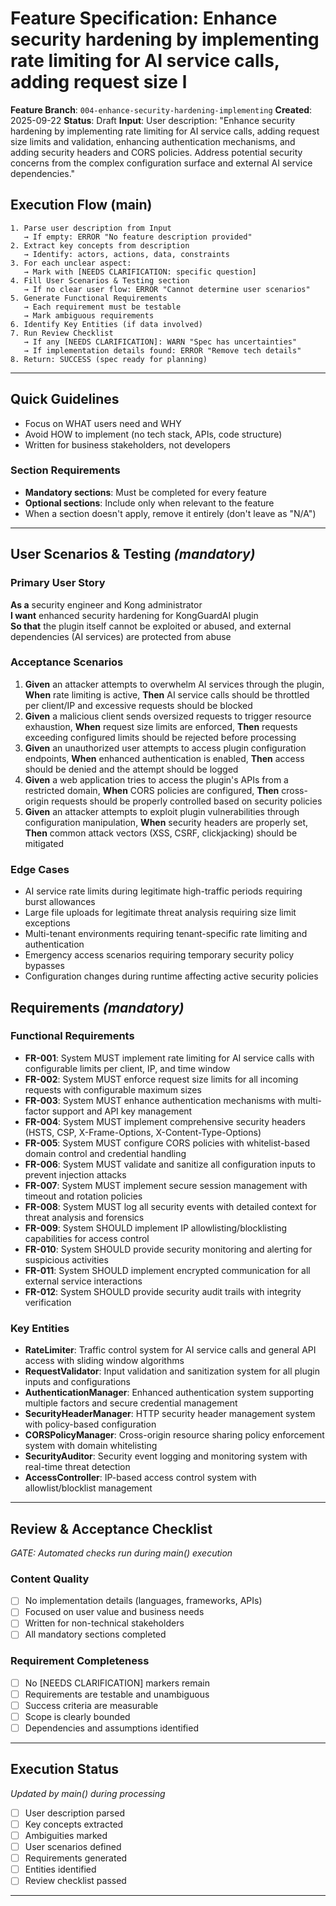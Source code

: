 # Feature Specification: Enhance security hardening by implementing rate limiting for AI service calls, adding request size l

**Feature Branch**: `004-enhance-security-hardening-implementing`
**Created**: 2025-09-22
**Status**: Draft
**Input**: User description: "Enhance security hardening by implementing rate limiting for AI service calls, adding request size limits and validation, enhancing authentication mechanisms, and adding security headers and CORS policies. Address potential security concerns from the complex configuration surface and external AI service dependencies."

## Execution Flow (main)

```
1. Parse user description from Input
   → If empty: ERROR "No feature description provided"
2. Extract key concepts from description
   → Identify: actors, actions, data, constraints
3. For each unclear aspect:
   → Mark with [NEEDS CLARIFICATION: specific question]
4. Fill User Scenarios & Testing section
   → If no clear user flow: ERROR "Cannot determine user scenarios"
5. Generate Functional Requirements
   → Each requirement must be testable
   → Mark ambiguous requirements
6. Identify Key Entities (if data involved)
7. Run Review Checklist
   → If any [NEEDS CLARIFICATION]: WARN "Spec has uncertainties"
   → If implementation details found: ERROR "Remove tech details"
8. Return: SUCCESS (spec ready for planning)
```

---

## Quick Guidelines

- Focus on WHAT users need and WHY
- Avoid HOW to implement (no tech stack, APIs, code structure)
- Written for business stakeholders, not developers

### Section Requirements

- **Mandatory sections**: Must be completed for every feature
- **Optional sections**: Include only when relevant to the feature
- When a section doesn't apply, remove it entirely (don't leave as "N/A")

---

## User Scenarios & Testing *(mandatory)*

### Primary User Story

**As a** security engineer and Kong administrator  
**I want** enhanced security hardening for KongGuardAI plugin  
**So that** the plugin itself cannot be exploited or abused, and external dependencies (AI services) are protected from abuse

### Acceptance Scenarios

1. **Given** an attacker attempts to overwhelm AI services through the plugin, **When** rate limiting is active, **Then** AI service calls should be throttled per client/IP and excessive requests should be blocked
2. **Given** a malicious client sends oversized requests to trigger resource exhaustion, **When** request size limits are enforced, **Then** requests exceeding configured limits should be rejected before processing
3. **Given** an unauthorized user attempts to access plugin configuration endpoints, **When** enhanced authentication is enabled, **Then** access should be denied and the attempt should be logged
4. **Given** a web application tries to access the plugin's APIs from a restricted domain, **When** CORS policies are configured, **Then** cross-origin requests should be properly controlled based on security policies
5. **Given** an attacker attempts to exploit plugin vulnerabilities through configuration manipulation, **When** security headers are properly set, **Then** common attack vectors (XSS, CSRF, clickjacking) should be mitigated

### Edge Cases

- AI service rate limits during legitimate high-traffic periods requiring burst allowances
- Large file uploads for legitimate threat analysis requiring size limit exceptions
- Multi-tenant environments requiring tenant-specific rate limiting and authentication
- Emergency access scenarios requiring temporary security policy bypasses
- Configuration changes during runtime affecting active security policies

## Requirements *(mandatory)*

### Functional Requirements

- **FR-001**: System MUST implement rate limiting for AI service calls with configurable limits per client, IP, and time window
- **FR-002**: System MUST enforce request size limits for all incoming requests with configurable maximum sizes
- **FR-003**: System MUST enhance authentication mechanisms with multi-factor support and API key management
- **FR-004**: System MUST implement comprehensive security headers (HSTS, CSP, X-Frame-Options, X-Content-Type-Options)
- **FR-005**: System MUST configure CORS policies with whitelist-based domain control and credential handling
- **FR-006**: System MUST validate and sanitize all configuration inputs to prevent injection attacks
- **FR-007**: System MUST implement secure session management with timeout and rotation policies
- **FR-008**: System MUST log all security events with detailed context for threat analysis and forensics
- **FR-009**: System SHOULD implement IP allowlisting/blocklisting capabilities for access control
- **FR-010**: System SHOULD provide security monitoring and alerting for suspicious activities
- **FR-011**: System SHOULD implement encrypted communication for all external service interactions
- **FR-012**: System SHOULD provide security audit trails with integrity verification

### Key Entities

- **RateLimiter**: Traffic control system for AI service calls and general API access with sliding window algorithms
- **RequestValidator**: Input validation and sanitization system for all plugin inputs and configurations
- **AuthenticationManager**: Enhanced authentication system supporting multiple factors and secure credential management
- **SecurityHeaderManager**: HTTP security header management system with policy-based configuration
- **CORSPolicyManager**: Cross-origin resource sharing policy enforcement system with domain whitelisting
- **SecurityAuditor**: Security event logging and monitoring system with real-time threat detection
- **AccessController**: IP-based access control system with allowlist/blocklist management

---

## Review & Acceptance Checklist

*GATE: Automated checks run during main() execution*

### Content Quality

- [ ] No implementation details (languages, frameworks, APIs)
- [ ] Focused on user value and business needs
- [ ] Written for non-technical stakeholders
- [ ] All mandatory sections completed

### Requirement Completeness

- [ ] No [NEEDS CLARIFICATION] markers remain
- [ ] Requirements are testable and unambiguous
- [ ] Success criteria are measurable
- [ ] Scope is clearly bounded
- [ ] Dependencies and assumptions identified

---

## Execution Status

*Updated by main() during processing*

- [ ] User description parsed
- [ ] Key concepts extracted
- [ ] Ambiguities marked
- [ ] User scenarios defined
- [ ] Requirements generated
- [ ] Entities identified
- [ ] Review checklist passed

---